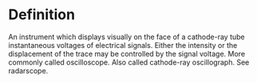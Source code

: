 # Definition

An instrument which displays visually on the face of a cathode-ray tube
instantaneous voltages of electrical signals. Either the intensity or
the displacement of the trace may be controlled by the signal voltage.
More commonly called oscilloscope. Also called cathode-ray oscillograph.
See radarscope.
